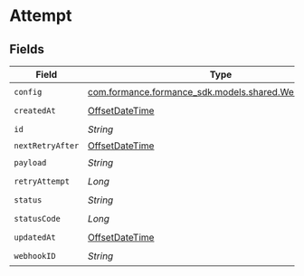 # Attempt


## Fields

| Field                                                                                           | Type                                                                                            | Required                                                                                        | Description                                                                                     | Example                                                                                         |
| ----------------------------------------------------------------------------------------------- | ----------------------------------------------------------------------------------------------- | ----------------------------------------------------------------------------------------------- | ----------------------------------------------------------------------------------------------- | ----------------------------------------------------------------------------------------------- |
| `config`                                                                                        | [com.formance.formance_sdk.models.shared.WebhooksConfig](../../models/shared/WebhooksConfig.md) | :heavy_check_mark:                                                                              | N/A                                                                                             |                                                                                                 |
| `createdAt`                                                                                     | [OffsetDateTime](https://docs.oracle.com/javase/8/docs/api/java/time/OffsetDateTime.html)       | :heavy_check_mark:                                                                              | N/A                                                                                             |                                                                                                 |
| `id`                                                                                            | *String*                                                                                        | :heavy_check_mark:                                                                              | N/A                                                                                             |                                                                                                 |
| `nextRetryAfter`                                                                                | [OffsetDateTime](https://docs.oracle.com/javase/8/docs/api/java/time/OffsetDateTime.html)       | :heavy_minus_sign:                                                                              | N/A                                                                                             |                                                                                                 |
| `payload`                                                                                       | *String*                                                                                        | :heavy_check_mark:                                                                              | N/A                                                                                             | {"data":"test"}                                                                                 |
| `retryAttempt`                                                                                  | *Long*                                                                                          | :heavy_check_mark:                                                                              | N/A                                                                                             | 1                                                                                               |
| `status`                                                                                        | *String*                                                                                        | :heavy_check_mark:                                                                              | N/A                                                                                             | success                                                                                         |
| `statusCode`                                                                                    | *Long*                                                                                          | :heavy_check_mark:                                                                              | N/A                                                                                             | 200                                                                                             |
| `updatedAt`                                                                                     | [OffsetDateTime](https://docs.oracle.com/javase/8/docs/api/java/time/OffsetDateTime.html)       | :heavy_check_mark:                                                                              | N/A                                                                                             |                                                                                                 |
| `webhookID`                                                                                     | *String*                                                                                        | :heavy_check_mark:                                                                              | N/A                                                                                             |                                                                                                 |